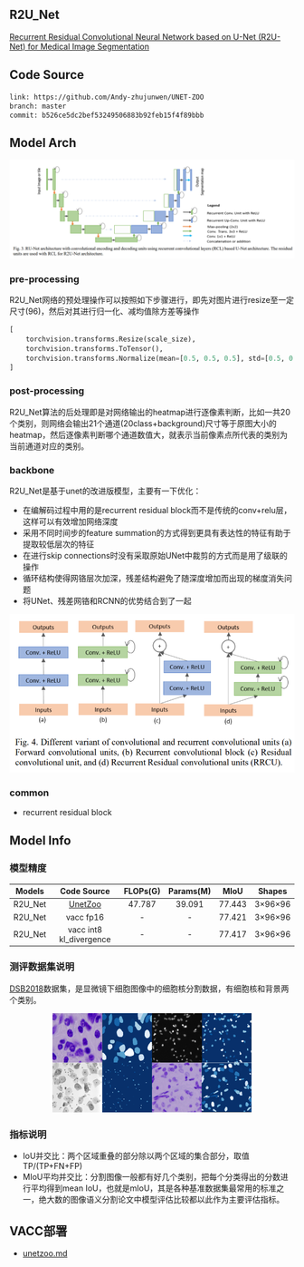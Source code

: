 ## R2U_Net

[Recurrent Residual Convolutional Neural Network based on U-Net (R2U-Net) for Medical Image Segmentation](https://arxiv.org/abs/1802.06955)

## Code Source

```
link: https://github.com/Andy-zhujunwen/UNET-ZOO
branch: master
commit: b526ce5dc2bef53249506883b92feb15f4f89bbb
```

## Model Arch

<div  align="center">
<img src="../../images/r2u_net/arch.png">
</div>

### pre-processing

R2U_Net网络的预处理操作可以按照如下步骤进行，即先对图片进行resize至一定尺寸(96)，然后对其进行归一化、减均值除方差等操作

```python
[
    torchvision.transforms.Resize(scale_size),
    torchvision.transforms.ToTensor(),
    torchvision.transforms.Normalize(mean=[0.5, 0.5, 0.5], std=[0.5, 0.5, 0.5],),
]
```

### post-processing

R2U_Net算法的后处理即是对网络输出的heatmap进行逐像素判断，比如一共20个类别，则网络会输出21个通道(20class+background)尺寸等于原图大小的heatmap，然后逐像素判断哪个通道数值大，就表示当前像素点所代表的类别为当前通道对应的类别。

### backbone

R2U_Net是基于unet的改进版模型，主要有一下优化：

- 在编解码过程中用的是recurrent residual block而不是传统的conv+relu层，这样可以有效增加网络深度
- 采用不同时间步的feature summation的方式得到更具有表达性的特征有助于提取较低层次的特征
- 在进行skip connections时没有采取原始UNet中裁剪的方式而是用了级联的操作
- 循环结构使得网铬层次加深，残差结构避免了随深度增加而出现的梯度消失问题
- 将UNet、残差网铬和RCNN的优势结合到了一起

<div  align="center">
<img src="../../images/r2u_net/rrcu.png">
</div>

### common

- recurrent residual block

## Model Info

### 模型精度

| Models |                    Code Source                    | FLOPs(G) | Params(M) |  MIoU  |  Shapes  |
| :-----: | :------------------------------------------------: | :------: | :-------: | :----: | :-------: |
| R2U_Net | [UnetZoo](https://github.com/Andy-zhujunwen/UNET-ZOO) |  47.787  |  39.091  | 77.443 | 3×96×96 |
| R2U_Net |                     vacc fp16                     |    -    |     -     | 77.421 | 3×96×96 |
| R2U_Net |              vacc int8 kl_divergence              |    -    |     -     | 77.417 | 3×96×96 |

### 测评数据集说明

[DSB2018](https://github.com/sunalbert/DSB2018)数据集，是显微镜下细胞图像中的细胞核分割数据，有细胞核和背景两个类别。

<div  align="center">
<img src="../../images/datasets/dsb2018.png" width="70%" height="70%">
</div>

### 指标说明

- IoU并交比：两个区域重叠的部分除以两个区域的集合部分，取值TP/(TP+FN+FP)
- MIoU平均并交比：分割图像一般都有好几个类别，把每个分类得出的分数进行平均得到mean IoU，也就是mIoU，其是各种基准数据集最常用的标准之一，绝大数的图像语义分割论文中模型评估比较都以此作为主要评估指标。

## VACC部署

- [unetzoo.md](./source_code/unetzoo.md)
